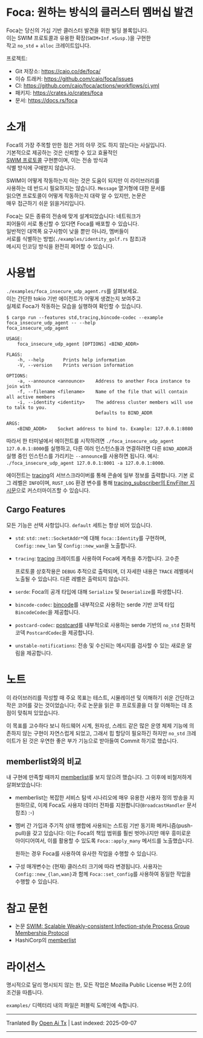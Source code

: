 # Foca: 원하는 방식의 클러스터 멤버십 발견

Foca는 당신의 가십 기반 클러스터 발견을 위한 빌딩 블록입니다.  
이는 SWIM 프로토콜과 유용한 확장(`SWIM+Inf.+Susp.`)을 구현한  
작고 `no_std` + `alloc` 크레이트입니다.

프로젝트:

* Git 저장소: https://caio.co/de/foca/  
* 이슈 트래커: https://github.com/caio/foca/issues  
* CI: https://github.com/caio/foca/actions/workflows/ci.yml  
* 패키지: https://crates.io/crates/foca  
* 문서: https://docs.rs/foca  


# 소개

Foca의 가장 주목할 만한 점은 거의 아무 것도 하지 않는다는 사실입니다.  
기본적으로 제공하는 것은 신뢰할 수 있고 효율적인  
[SWIM 프로토콜][1] 구현뿐이며, 이는 전송 방식과  
식별 방식에 구애받지 않습니다.

SWIM이 어떻게 작동하는지 아는 것은 도움이 되지만 이 라이브러리를  
사용하는 데 반드시 필요하지는 않습니다. `Message` 열거형에 대한 문서를  
읽으면 프로토콜이 어떻게 작동하는지 대략 알 수 있지만, 논문은  
매우 접근하기 쉬운 읽을거리입니다.

Foca는 모든 종류의 전송에 맞게 설계되었습니다: 네트워크가  
피어들이 서로 통신할 수 있다면 Foca를 배포할 수 있습니다.  
일반적인 대역폭 요구사항이 낮을 뿐만 아니라, 멤버들이  
서로를 식별하는 방법(`./examples/identity_golf.rs` 참조)과  
메시지 인코딩 방식을 완전히 제어할 수 있습니다.


# 사용법

`./examples/foca_insecure_udp_agent.rs`를 살펴보세요.  
이는 간단한 tokio 기반 에이전트가 어떻게 생겼는지 보여주고  
실제로 Foca가 작동하는 모습을 실행하여 확인할 수 있습니다.

~~~
$ cargo run --features std,tracing,bincode-codec --example foca_insecure_udp_agent -- --help
foca_insecure_udp_agent 

USAGE:
    foca_insecure_udp_agent [OPTIONS] <BIND_ADDR>

FLAGS:
    -h, --help       Prints help information
    -V, --version    Prints version information

OPTIONS:
    -a, --announce <announce>    Address to another Foca instance to join with
    -f, --filename <filename>    Name of the file that will contain all active members
    -i, --identity <identity>    The address cluster members will use to talk to you.
                                 Defaults to BIND_ADDR

ARGS:
    <BIND_ADDR>    Socket address to bind to. Example: 127.0.0.1:8080
~~~

따라서 한 터미널에서 에이전트를 시작하려면
`./foca_insecure_udp_agent 127.0.0.1:8000`를 실행하고, 다른 여러 인스턴스들과
연결하려면 다른 `BIND_ADDR`과 실행 중인 인스턴스를 가리키는 `--announce`를 사용하면 됩니다.
예시:
`./foca_insecure_udp_agent 127.0.0.1:8001 -a 127.0.0.1:8000`.

에이전트는 [tracing][]의 서브스크라이버를 통해 콘솔에 일부 정보를 출력합니다.
기본 로그 레벨은 `INFO`이며, `RUST_LOG` 환경 변수를 통해
[tracing_subscriber의 EnvFilter 지시문][dir]으로 커스터마이즈할 수 있습니다.


## Cargo Features

모든 기능은 선택 사항입니다. `default` 세트는 항상 비어 있습니다.

* `std`: `std::net::SocketAddr*`에 대해 `foca::Identity`를 구현하며,
  `Config::new_lan` 및 `Config::new_wan`을 노출합니다.
* `tracing`: [tracing][] 크레이트를 사용하여 Foca에 계측을 추가합니다. 고수준

  프로토콜 상호작용은 `DEBUG` 추적으로 출력되며, 더 자세한 내용은 `TRACE` 레벨에서 노출될 수 있습니다. 다른 레벨은 출력되지 않습니다.
* `serde`: Foca의 공개 타입에 대해 `Serialize` 및 `Deserialize`를 파생합니다.
* `bincode-codec`: [bincode][]를 내부적으로 사용하는 serde 기반 코덱 타입 `BincodeCodec`을 제공합니다.
* `postcard-codec`: [postcard][]를 내부적으로 사용하는 serde 기반의 `no_std` 친화적 코덱 `PostcardCodec`을 제공합니다.
* `unstable-notifications`: 전송 및 수신되는 메시지를 검사할 수 있는 새로운 알림을 제공합니다.


# 노트

이 라이브러리를 작성할 때 주요 목표는 테스트, 시뮬레이션 및 이해하기 쉬운 간단하고 작은 코어를 갖는 것이었습니다; 주로 논문을 읽은 후 프로토콜을 더 잘 이해하는 데 초점이 맞춰져 있었습니다.

이 목표를 고수하다 보니 하드웨어 시계, 원자성, 스레드 같은 많은 운영 체제 기능에 의존하지 않는 구현이 자연스럽게 되었고, 그래서 힙 할당이 필요하긴 하지만 `no_std` 크레이트가 된 것은 우연한 좋은 부가 기능으로 받아들여 Commit 하기로 했습니다.


## memberlist와의 비교

내 구현에 만족할 때까지 [memberlist][2]를 보지 않으려 했습니다. 그 이후에 비철저하게 살펴보았습니다:

* memberlist는 복잡한 서비스 탐색 시나리오에 매우 유용한 사용자 정의 방송을 지원하므로, 이제 Foca도 사용자 데이터 전파를 지원합니다(`BroadcastHandler` 문서 참조) :-)

* 멤버 간 가입과 주기적 상태 병합에 사용되는 스트림 기반 동기화 메커니즘(push-pull)을 갖고 있습니다: 이는 Foca의 책임 범위를 훨씬 벗어나지만 매우 흥미로운 아이디어여서, 이를 활용할 수 있도록 `Foca::apply_many` 메서드를 노출했습니다.



















  원하는 경우 Foca를 사용하여 유사한 작업을 수행할 수 있습니다.

* 구성 매개변수는 (현재) 클러스터 크기에 따라 변경됩니다.
  사용자는 `Config::new_{lan,wan}`과 함께
  `Foca::set_config`를 사용하여 동일한 작업을 수행할 수 있습니다.

# 참고 문헌

* 논문 [SWIM: Scalable Weakly-consistent Infection-style Process Group Membership
Protocol][1]
* HashiCorp의 [memberlist][2]

[1]: https://www.cs.cornell.edu/projects/Quicksilver/public_pdfs/SWIM.pdf
[2]: https://github.com/hashicorp/memberlist
[bincode]: https://github.com/bincode-org/bincode
[postcard]: https://github.com/jamesmunns/postcard
[tracing]: https://docs.rs/tracing/latest/tracing/
[dir]: https://docs.rs/tracing-subscriber/0.3.17/tracing_subscriber/filter/struct.EnvFilter.html#directives

# 라이선스

명시적으로 달리 명시되지 않는 한, 모든 작업은
Mozilla Public License 버전 2.0의 조건을 따릅니다.

`examples/` 디렉터리 내의 파일은 퍼블릭 도메인에 속합니다.



---

Tranlated By [Open Ai Tx](https://github.com/OpenAiTx/OpenAiTx) | Last indexed: 2025-09-07

---